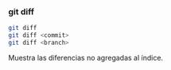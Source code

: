 ###  git diff

```bash
git diff
git diff <commit>
git diff <branch>
```

Muestra las diferencias no agregadas al índice.
